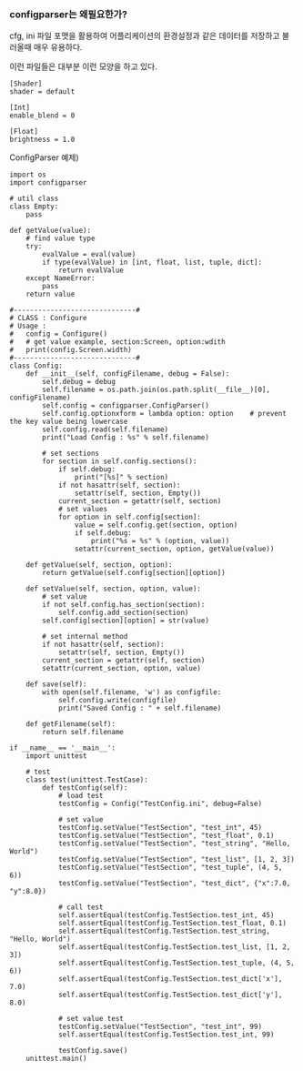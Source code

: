 ### configparser는 왜필요한가?

cfg, ini 파일 포맷을 활용하여 어플리케이션의 환경설정과 같은 데이터를 저장하고 불러올때 매우 유용하다.

이런 파일들은 대부분 이런 모양을 하고 있다.
```
[Shader]
shader = default

[Int]
enable_blend = 0

[Float]
brightness = 1.0
```

ConfigParser 예제)

    import os
    import configparser
    
    # util class
    class Empty:
        pass
    
    def getValue(value):
        # find value type
        try:
            evalValue = eval(value)
            if type(evalValue) in [int, float, list, tuple, dict]:
                return evalValue
        except NameError:
            pass
        return value
    
    #------------------------------#
    # CLASS : Configure
    # Usage :
    #   config = Configure()
    #   # get value example, section:Screen, option:wdith
    #   print(config.Screen.width)
    #------------------------------#
    class Config:
        def __init__(self, configFilename, debug = False):
            self.debug = debug
            self.filename = os.path.join(os.path.split(__file__)[0], configFilename)
            self.config = configparser.ConfigParser()
            self.config.optionxform = lambda option: option    # prevent the key value being lowercase
            self.config.read(self.filename)
            print("Load Config : %s" % self.filename)
    
            # set sections
            for section in self.config.sections():
                if self.debug:
                    print("[%s]" % section)
                if not hasattr(self, section):
                    setattr(self, section, Empty())
                current_section = getattr(self, section)
                # set values
                for option in self.config[section]:
                    value = self.config.get(section, option)
                    if self.debug:
                        print("%s = %s" % (option, value))
                    setattr(current_section, option, getValue(value))
    
        def getValue(self, section, option):
            return getValue(self.config[section][option])
    
        def setValue(self, section, option, value):
            # set value
            if not self.config.has_section(section):
                self.config.add_section(section)
            self.config[section][option] = str(value)
    
            # set internal method
            if not hasattr(self, section):
                setattr(self, section, Empty())
            current_section = getattr(self, section)
            setattr(current_section, option, value)
    
        def save(self):
            with open(self.filename, 'w') as configfile:
                self.config.write(configfile)
                print("Saved Config : " + self.filename)
    
        def getFilename(self):
            return self.filename
    
    if __name__ == '__main__':
        import unittest
    
        # test
        class test(unittest.TestCase):
            def testConfig(self):
                # load test
                testConfig = Config("TestConfig.ini", debug=False)
    
                # set value
                testConfig.setValue("TestSection", "test_int", 45)
                testConfig.setValue("TestSection", "test_float", 0.1)
                testConfig.setValue("TestSection", "test_string", "Hello, World")
                testConfig.setValue("TestSection", "test_list", [1, 2, 3])
                testConfig.setValue("TestSection", "test_tuple", (4, 5, 6))
                testConfig.setValue("TestSection", "test_dict", {"x":7.0, "y":8.0})
    
                # call test
                self.assertEqual(testConfig.TestSection.test_int, 45)
                self.assertEqual(testConfig.TestSection.test_float, 0.1)
                self.assertEqual(testConfig.TestSection.test_string, "Hello, World")
                self.assertEqual(testConfig.TestSection.test_list, [1, 2, 3])
                self.assertEqual(testConfig.TestSection.test_tuple, (4, 5, 6))
                self.assertEqual(testConfig.TestSection.test_dict['x'], 7.0)
                self.assertEqual(testConfig.TestSection.test_dict['y'], 8.0)
    
                # set value test
                testConfig.setValue("TestSection", "test_int", 99)
                self.assertEqual(testConfig.TestSection.test_int, 99)
    
                testConfig.save()
        unittest.main()
    